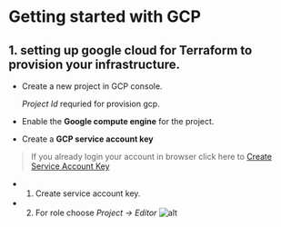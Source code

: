 # Getting started with GCP

## 1. setting up google cloud for Terraform to provision your infrastructure.

* Create a new project in GCP console. 

  *Project Id* requried for provision gcp.

* Enable the **Google compute engine** for the project.

* Create a **GCP service account key** 

> If you already login your account in browser click here to [Create Service Account Key](https://console.cloud.google.com/apis/credentials/serviceaccountkey)

* 1. Create service account key.
* 2. For role choose *Project -> Editor*
![alt](https://link)


